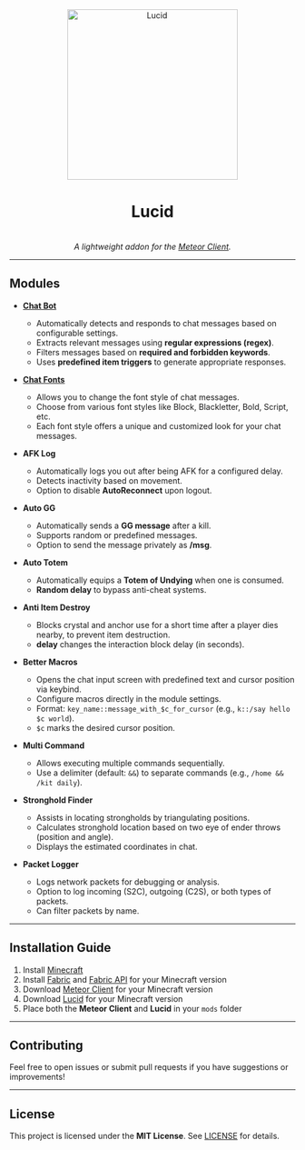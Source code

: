 <div align="center">
	<img src="https://github.com/user-attachments/assets/e071cc52-3c46-45d5-b561-a593f777af4f" alt="Lucid" width="300px"/>
	<h1><b>Lucid</b></h1>
	<br>
	<em>A lightweight addon for the <a href="https://github.com/MeteorDevelopment/meteor-client">Meteor Client</a>.</em>
	<br>
</div>

---

## Modules

-   **[Chat Bot](docs/ChatBot.md)**

    -   Automatically detects and responds to chat messages based on configurable settings.
    -   Extracts relevant messages using **regular expressions (regex)**.
    -   Filters messages based on **required and forbidden keywords**.
    -   Uses **predefined item triggers** to generate appropriate responses.

-   **[Chat Fonts](docs/ChatFonts.md)**

    -   Allows you to change the font style of chat messages.
    -   Choose from various font styles like Block, Blackletter, Bold, Script, etc.
    -   Each font style offers a unique and customized look for your chat messages.

-   **AFK Log**

    -   Automatically logs you out after being AFK for a configured delay.
    -   Detects inactivity based on movement.
    -   Option to disable **AutoReconnect** upon logout.

-   **Auto GG**

    -   Automatically sends a **GG message** after a kill.
    -   Supports random or predefined messages.
    -   Option to send the message privately as **/msg**.

-   **Auto Totem**

    -   Automatically equips a **Totem of Undying** when one is consumed.
    -   **Random delay** to bypass anti-cheat systems.

-   **Anti Item Destroy**

    -   Blocks crystal and anchor use for a short time after a player dies nearby, to prevent item destruction.
    -   **delay** changes the interaction block delay (in seconds).

-   **Better Macros**

    -   Opens the chat input screen with predefined text and cursor position via keybind.
    -   Configure macros directly in the module settings.
    -   Format: `key_name::message_with_$c_for_cursor` (e.g., `k::/say hello $c world`).
    -   `$c` marks the desired cursor position.

-   **Multi Command**

    -   Allows executing multiple commands sequentially.
    -   Use a delimiter (default: `&&`) to separate commands (e.g., `/home && /kit daily`).

-   **Stronghold Finder**

    -   Assists in locating strongholds by triangulating positions.
    -   Calculates stronghold location based on two eye of ender throws (position and angle).
    -   Displays the estimated coordinates in chat.

-   **Packet Logger**
    -   Logs network packets for debugging or analysis.
    -   Option to log incoming (S2C), outgoing (C2S), or both types of packets.
    -   Can filter packets by name.

---

## Installation Guide

1. Install [Minecraft](https://www.minecraft.net)
2. Install [Fabric](https://fabricmc.net) and [Fabric API](https://www.curseforge.com/minecraft/mc-mods/fabric-api) for your Minecraft version
3. Download [Meteor Client](https://meteorclient.com) for your Minecraft version
4. Download [Lucid](https://github.com/HUHNcode/Lucid/releases) for your Minecraft version
5. Place both the **Meteor Client** and **Lucid** in your `mods` folder

---

## Contributing

Feel free to open issues or submit pull requests if you have suggestions or improvements!

---

## License

This project is licensed under the **MIT License**. See [LICENSE](LICENSE) for details.
